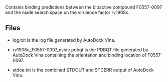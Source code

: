Contains binding predictions between the bioactive compound F0557-0097 and the nside search space on the virulence factor rv1908c.

## Files

- log.txt is the log file generated by AutoDock Vina.

- rv1908c_F0557-0097_nside.pdbqt is the PDBQT file generated by AutoDock Vina containing the orientation and binding location of F0557-0097.

- stdoe.txt is the combined STDOUT and STDERR output of AutoDock Vina.

